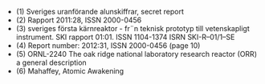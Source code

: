 * (1) Sveriges uranförande alunskiffrar, secret report
* (2) Rapport 2011:28, ISSN 2000-0456
* (3) sveriges första kärnreaktor - fr¨n teknisk prototyp till vetenskapligt instrument. SKI rapport 01:01. ISSN 1104-1374
ISRN SKI-R–01/1–SE
* (4) Report number: 2012:31, ISSN 2000-0456 (page 10)
* (5) ORNL-2240 The oak ridge national laboratory research reactor (ORR) a general description
* (6) Mahaffey, Atomic Awakening